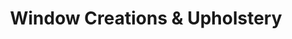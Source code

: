 ---
title: "Window Creations & Upholstery"
url: /mamaroneck/window-creations-and-upholstery/
shop: window blind
---